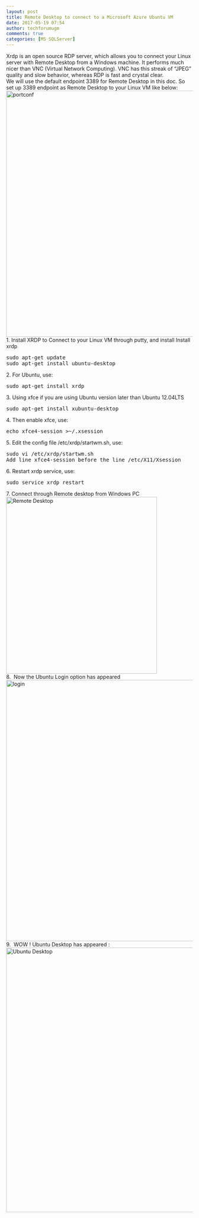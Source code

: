 ```yaml
---
layout: post
title: Remote Desktop to connect to a Microsoft Azure Ubuntu VM
date: 2017-05-19 07:54
author: techforumugm
comments: true
categories: [MS SQLServer]
---
```

<div>Xrdp is an open source RDP server, which allows you to connect your Linux server with Remote Desktop from a Windows machine. It performs much nicer than VNC (Virtual Network Computing). VNC has this streak of “JPEG” quality and slow behavior, whereas RDP is fast and crystal clear.</div>
<div></div>
<div>We will use the default endpoint 3389 for Remote Desktop in this doc. So set up 3389 endpoint as Remote Desktop to your Linux VM like below:</div>
<div></div>
<div><img class="alignnone size-full wp-image-489" src="https://techforumugm.files.wordpress.com/2017/05/portconf.png" alt="portconf" width="812" height="664" /></div>
<div></div>
<div>
<div>1. Install XRDP to Connect to your Linux VM through putty, and install Install xrdp</div>
<pre>sudo apt-get update
sudo apt-get install ubuntu-desktop</pre>
<div>2. For Ubuntu, use:</div>
<pre>sudo apt-get install xrdp</pre>
<div>3. Using xfce if you are using Ubuntu version later than Ubuntu 12.04LTS</div>
<pre>sudo apt-get install xubuntu-desktop</pre>
<div>4. Then enable xfce, use:</div>
<pre>echo xfce4-session &gt;~/.xsession</pre>
<div>5. Edit the config file /etc/xrdp/startwm.sh, use:</div>
<pre>sudo vi /etc/xrdp/startwm.sh
Add line xfce4-session before the line /etc/X11/Xsession</pre>
<div>6. Restart xrdp service, use:</div>
</div>
<pre>sudo service xrdp restart</pre>
<div>7. Connect through Remote desktop from Windows PC</div>
<div></div>
<div><img class="alignnone size-full wp-image-477" src="https://techforumugm.files.wordpress.com/2017/05/remote-desktop.png" alt="Remote Desktop" width="407" height="477" /></div>
<div></div>
<div>8.  Now the Ubuntu Login option has appeared</div>
<div></div>
<div><img class="alignnone size-full wp-image-481" src="https://techforumugm.files.wordpress.com/2017/05/login.png" alt="login" width="807" height="705" /></div>
<div></div>
<div>9.  WOW ! Ubuntu Desktop has appeared :</div>
<div></div>
<div><img class="alignnone size-full wp-image-482" src="https://techforumugm.files.wordpress.com/2017/05/ubuntu-desktop.png" alt="Ubuntu Desktop" width="958" height="714" /></div>
<div></div>
